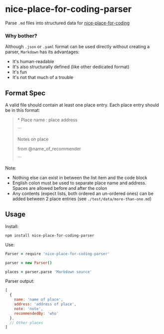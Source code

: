 # nice-place-for-coding-parser

Parse `.md` files into structured data for [nice-place-for-coding][1]

### Why bother?

Although `.json` or `.yaml` format can be used directly without creating a parser, `Markdown` has its advantages:

* It's human-readable
* It's also structurally defined (like other dedicated format)
* It's fun
* It's not that much of a trouble

[1]: https://github.com/metrue/nice-place-for-coding

## Format Spec

A valid file should contain at least one place entry. Each place entry should be in this format:

> \* Place name : place address
>
> \```
>
> Notes on place
>
> from @name_of_recommender
>
> \```

Note:

* Nothing else can exist in between the list item and the code block
* English colon must be used to separate place name and address. Spaces are allowed before and after the colon
* Any contents (expect lists, both ordered an un-ordered ones) can be added between 2 place entries (see `./test/data/more-than-one.md`)

## Usage

Install:

```
npm install nice-place-for-coding-parser
```

Use:

```coffeescript
Parser = require 'nice-place-for-coding-parser'

parser = new Parser()

places = parser.parse 'Markdown source'

```

Parser output:

```js
[
  {
    name: 'name of place',
    address: 'address of place',
    note: 'note',
    recommendedBy: 'who'
  },
  // Other places
]
```
